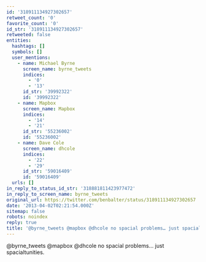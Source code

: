 ```yaml
---
id: '318911134927302657'
retweet_count: '0'
favorite_count: '0'
id_str: '318911134927302657'
retweeted: false
entities:
  hashtags: []
  symbols: []
  user_mentions:
    - name: Michael Byrne
      screen_name: byrne_tweets
      indices:
        - '0'
        - '13'
      id_str: '39992322'
      id: '39992322'
    - name: Mapbox
      screen_name: Mapbox
      indices:
        - '14'
        - '21'
      id_str: '55236002'
      id: '55236002'
    - name: Dave Cole
      screen_name: dhcole
      indices:
        - '22'
        - '29'
      id_str: '59016409'
      id: '59016409'
  urls: []
in_reply_to_status_id_str: '318881811423977472'
in_reply_to_screen_name: byrne_tweets
original_url: https://twitter.com/benbalter/status/318911134927302657
date: '2013-04-02T02:21:54.000Z'
sitemap: false
robots: noindex
reply: true
title: '@byrne_tweets @mapbox @dhcole no spacial problems… just spacialtunities.'
---
```


@byrne_tweets @mapbox @dhcole no spacial problems… just spacialtunities.